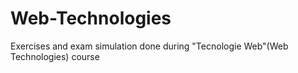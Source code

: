 # Web-Technologies
Exercises and exam simulation done during "Tecnologie Web"(Web Technologies) course
